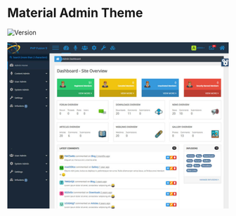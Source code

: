 # Material Admin Theme

![Version](https://img.shields.io/badge/Version-1.4.1-blue.svg)

![Preview](screenshot.jpg)

